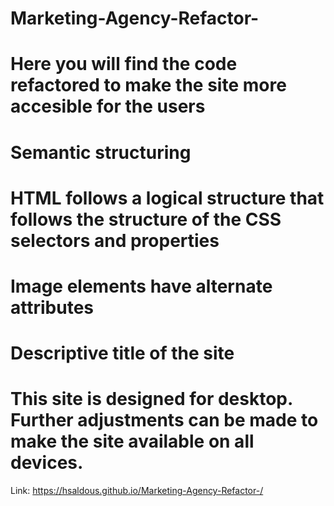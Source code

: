# Marketing-Agency-Refactor-

# Here you will find the code refactored to make the site more accesible for the users
  # Semantic structuring
  # HTML follows a logical structure that follows the structure of the CSS selectors   and properties
  # Image elements have alternate attributes
  # Descriptive title of the site

# This site is designed for desktop. Further adjustments can be made to make the site available on all devices.

Link: https://hsaldous.github.io/Marketing-Agency-Refactor-/

